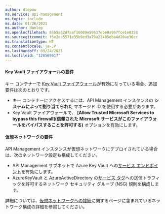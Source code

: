 ```yaml
---
author: dlepow
ms.service: api-management
ms.topic: include
ms.date: 01/26/2021
ms.author: danlep
ms.openlocfilehash: 86b5a62d7aaf16009e59637ebe9a967fce1e0358
ms.sourcegitcommit: f6e2ea5571e35b9ed3a79a22485eba4d20ae36cc
ms.translationtype: HT
ms.contentlocale: ja-JP
ms.lasthandoff: 09/24/2021
ms.locfileid: "128569617"
---
```

#### <a name="requirements-for-key-vault-firewall"></a>Key Vault ファイアウォールの要件

キー コンテナーで [Key Vault ファイアウォール](../articles/key-vault/general/network-security.md)が有効になっている場合、追加要件は次のとおりです。

* キー コンテナーにアクセスするには、API Management インスタンスの **システムによって割り当てられた** マネージド ID を使用する必要があります。
* Key Vault ファイアウォールで、 **[Allow Trusted Microsoft Services to bypass this firewall]\(信頼された Microsoft サービスがこのファイアウォールをバイパスすることを許可する\)** オプションを有効にします。

#### <a name="virtual-network-requirements"></a>仮想ネットワークの要件

API Management インスタンスが仮想ネットワークにデプロイされている場合は、次のネットワーク設定も構成してください。

* API Management サブネットで Azure Key Vault への[サービス エンドポイント](../articles/key-vault/general/overview-vnet-service-endpoints.md)を有効にします。
* AzureKeyVault と AzureActiveDirectory の[サービス タグ](../articles/virtual-network/service-tags-overview.md)への送信トラフィックを許可するネットワーク セキュリティ グループ (NSG) 規則を構成します。 

詳細については、[仮想ネットワークへの接続](../articles/api-management/api-management-using-with-vnet.md#network-configuration-issues)に関するページに含まれているネットワーク構成の詳細を参照してください。